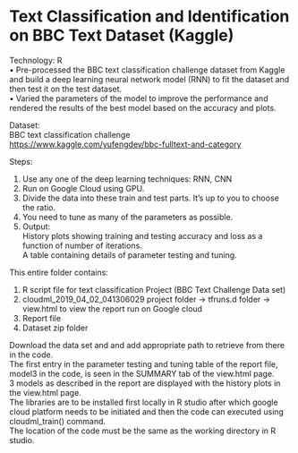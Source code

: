 # Text Classification and Identification on BBC Text Dataset (Kaggle)
Technology: R<br>
•	Pre-processed the BBC text classification challenge dataset from Kaggle and build a deep learning neural network model (RNN) to fit the dataset and then test it on the test dataset.<br>
•	Varied the parameters of the model to improve the performance and rendered the results of the best model based on the accuracy and plots.<br>

Dataset:<br>
BBC text classification challenge<br>
https://www.kaggle.com/yufengdev/bbc-fulltext-and-category<br>

Steps:<br>
1. Use any one of the deep learning techniques: RNN, CNN<br>
2. Run on Google Cloud using GPU.<br>
3. Divide the data into these train and test parts. It’s up to you to choose the ratio.<br>
4. You need to tune as many of the parameters as possible. <br>
5. Output:<br>
   History plots showing training and testing accuracy and loss as a function of number of iterations. <br>
   A table containing details of parameter testing and tuning.<br>

This entire folder contains:<br>

1. R script file for text classification Project (BBC Text Challenge Data set)<br>
2. cloudml_2019_04_02_041306029 project folder -> tfruns.d folder -> view.html to view the report run on Google cloud<br>
3. Report file<br>
4. Dataset zip folder <br>

Download the data set and and add appropriate path to retrieve from there in the code.<br>
The first entry in the parameter testing and tuning table of the report file, model3 in the code, is seen in the SUMMARY tab of the view.html page.<br>
3 models as described in the report are displayed with the history plots in the view.html page.<br>
The libraries are to be installed first locally in R studio after which google cloud platform needs to be initiated and then the code can executed using cloudml_train() command.<br>
The location of the code must be the same as the working directory in R studio.<br>

